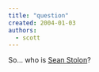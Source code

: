 ```yaml
---
title: "question"
created: 2004-01-03
authors:
  - scott
---
```


So... who is [Sean Stolon](http://yellow5.com/pokey/)?

